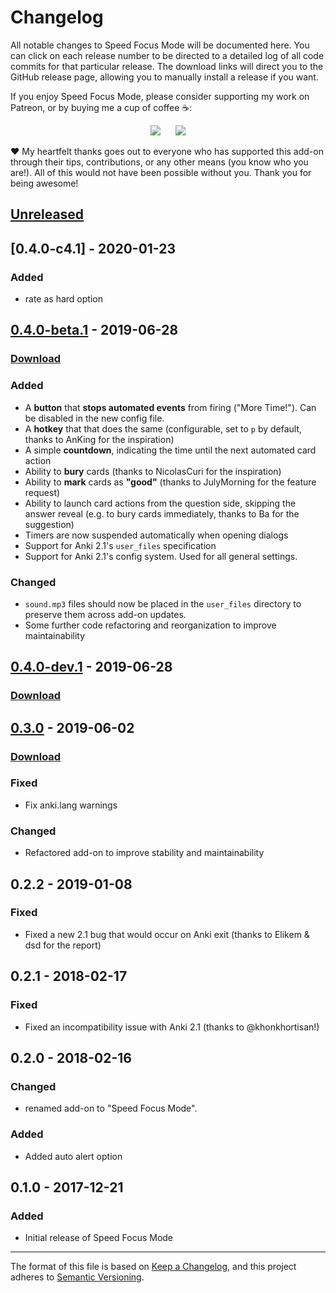 # Changelog

All notable changes to Speed Focus Mode will be documented here. You can click on each release number to be directed to a detailed log of all code commits for that particular release. The download links will direct you to the GitHub release page, allowing you to manually install a release if you want.

If you enjoy Speed Focus Mode, please consider supporting my work on Patreon, or by buying me a cup of coffee :coffee::

<p align="center">
<a href="https://www.patreon.com/glutanimate" rel="nofollow" title="Support me on Patreon 😄"><img src="https://glutanimate.com/logos/patreon_button.svg"></a>      <a href="https://ko-fi.com/X8X0L4YV" rel="nofollow" title="Buy me a coffee 😊"><img src="https://glutanimate.com/logos/kofi_button.svg"></a>
</p>

:heart: My heartfelt thanks goes out to everyone who has supported this add-on through their tips, contributions, or any other means (you know who you are!). All of this would not have been possible without you. Thank you for being awesome!

## [Unreleased]

## [0.4.0-c4.1] - 2020-01-23

### Added

- rate as hard option

## [0.4.0-beta.1] - 2019-06-28

### [Download](https://github.com/glutanimate/speed-focus-mode/releases/tag/v0.4.0-beta.1)

### Added

- A **button** that **stops automated events** from firing ("More Time!"). Can be disabled in the new config file.
- A **hotkey** that that does the same (configurable, set to `p` by default,  thanks to AnKing for the inspiration)
- A simple **countdown**, indicating the time until the next automated card action
- Ability to **bury** cards (thanks to NicolasCuri for the inspiration)
- Ability to **mark** cards as **"good"** (thanks to JulyMorning for the feature request)
- Ability to launch card actions from the question side, skipping the answer reveal (e.g. to bury cards immediately, thanks to Ba for the suggestion)
- Timers are now suspended automatically when opening dialogs
- Support for Anki 2.1's `user_files` specification
- Support for Anki 2.1's config system. Used for all general settings.

### Changed

- `sound.mp3` files should now be placed in the `user_files` directory to preserve them across add-on updates.
- Some further code refactoring and reorganization to improve maintainability

## [0.4.0-dev.1] - 2019-06-28

### [Download](https://github.com/glutanimate/speed-focus-mode/releases/tag/v0.4.0-dev.1)

## [0.3.0] - 2019-06-02

### [Download](https://github.com/glutanimate/speed-focus-mode/releases/tag/v0.3.0)

### Fixed

- Fix anki.lang warnings

### Changed

- Refactored add-on to improve stability and maintainability

## 0.2.2 - 2019-01-08

### Fixed

- Fixed a new 2.1 bug that would occur on Anki exit (thanks to Elikem & dsd for the report)

## 0.2.1 - 2018-02-17

### Fixed

- Fixed an incompatibility issue with Anki 2.1 (thanks to @khonkhortisan!)

## 0.2.0 - 2018-02-16

### Changed

- renamed add-on to "Speed Focus Mode".

### Added

- Added auto alert option

## 0.1.0 - 2017-12-21

### Added

- Initial release of Speed Focus Mode

[Unreleased]: https://github.com/glutanimate/speed-focus-mode/compare/v0.4.0-beta.1...HEAD
[0.4.0-beta.1]: https://github.com/glutanimate/speed-focus-mode/compare/v0.4.0-dev.1...v0.4.0-beta.1
[0.4.0-dev.1]: https://github.com/glutanimate/speed-focus-mode/compare/v0.3.0...v0.4.0-dev.1
[0.3.0]: https://github.com/glutanimate/speed-focus-mode/releases/tag/v0.3.0

-----

The format of this file is based on [Keep a Changelog](https://keepachangelog.com/en/1.0.0/), and this project adheres to [Semantic Versioning](https://semver.org/spec/v2.0.0.html).
